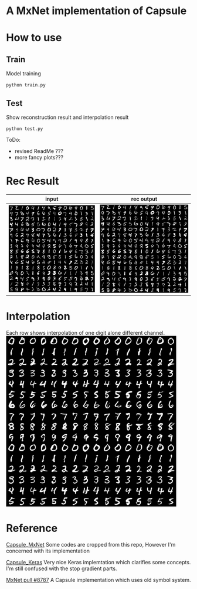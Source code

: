 # A MxNet implementation of Capsule

# How to use

## Train
Model training
```
python train.py
```
## Test
Show reconstruction result and interpolation result
```
python test.py
```

ToDo:
* revised ReadMe ???
* more fancy plots???

# Rec Result

input | rec output
------| -------
![alt text][input_im]|![alt text][rec_im]

[input_im]: rec/input_x.png "input image"
[rec_im]: rec/rec_x.png "rec image"

# Interpolation
Each row shows interpolation of one digit alone different channel.  
![alt text][interpolation]

[interpolation]: interpolation.gif "interpolation"


# Reference
[Capsule\_MxNet](https://github.com/AaronLeong/CapsNet_Mxnet) Some codes are cropped from this repo, However I'm concerned with its implementation

[Capsule\_Keras](https://github.com/XifengGuo/CapsNet-Keras) Very nice Keras implemtation which clarifies some concepts. I'm still confused with the stop gradient parts.

[MxNet pull #8787](https://github.com/apache/incubator-mxnet/pull/8787) A Capsule implementation which uses old symbol system.

